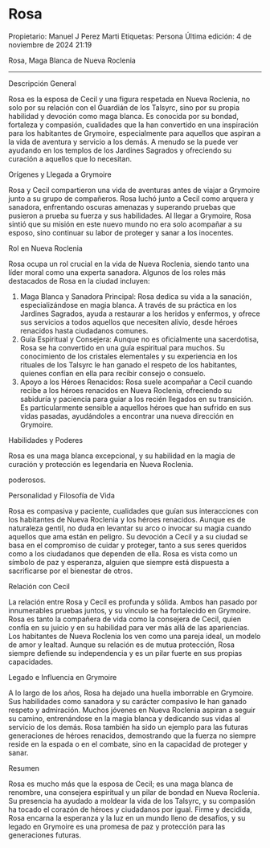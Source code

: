 # Rosa

Propietario: Manuel J Perez Marti
Etiquetas: Persona
Última edición: 4 de noviembre de 2024 21:19

Rosa, Maga Blanca de Nueva Roclenia

---

Descripción General

Rosa es la esposa de Cecil y una figura respetada en Nueva Roclenia, no solo por su relación con el Guardián de los Talsyrc, sino por su propia habilidad y devoción como maga blanca. Es conocida por su bondad, fortaleza y compasión, cualidades que la han convertido en una inspiración para los habitantes de Grymoire, especialmente para aquellos que aspiran a la vida de aventura y servicio a los demás. A menudo se la puede ver ayudando en los templos de los Jardines Sagrados y ofreciendo su curación a aquellos que lo necesitan.

Orígenes y Llegada a Grymoire

Rosa y Cecil compartieron una vida de aventuras antes de viajar a Grymoire junto a su grupo de compañeros. Rosa luchó junto a Cecil como arquera y sanadora, enfrentando oscuras amenazas y superando pruebas que pusieron a prueba su fuerza y sus habilidades. Al llegar a Grymoire, Rosa sintió que su misión en este nuevo mundo no era solo acompañar a su esposo, sino continuar su labor de proteger y sanar a los inocentes.

Rol en Nueva Roclenia

Rosa ocupa un rol crucial en la vida de Nueva Roclenia, siendo tanto una líder moral como una experta sanadora. Algunos de los roles más destacados de Rosa en la ciudad incluyen:

1. Maga Blanca y Sanadora Principal: Rosa dedica su vida a la sanación, especializándose en magia blanca. A través de su práctica en los Jardines Sagrados, ayuda a restaurar a los heridos y enfermos, y ofrece sus servicios a todos aquellos que necesiten alivio, desde héroes renacidos hasta ciudadanos comunes.
2. Guía Espiritual y Consejera: Aunque no es oficialmente una sacerdotisa, Rosa se ha convertido en una guía espiritual para muchos. Su conocimiento de los cristales elementales y su experiencia en los rituales de los Talsyrc le han ganado el respeto de los habitantes, quienes confían en ella para recibir consejo o consuelo.
3. Apoyo a los Héroes Renacidos: Rosa suele acompañar a Cecil cuando recibe a los héroes renacidos en Nueva Roclenia, ofreciendo su sabiduría y paciencia para guiar a los recién llegados en su transición. Es particularmente sensible a aquellos héroes que han sufrido en sus vidas pasadas, ayudándoles a encontrar una nueva dirección en Grymoire.

Habilidades y Poderes

Rosa es una maga blanca excepcional, y su habilidad en la magia de curación y protección es legendaria en Nueva Roclenia.

poderosos.

Personalidad y Filosofía de Vida

Rosa es compasiva y paciente, cualidades que guían sus interacciones con los habitantes de Nueva Roclenia y los héroes renacidos. Aunque es de naturaleza gentil, no duda en levantar su arco o invocar su magia cuando aquellos que ama están en peligro. Su devoción a Cecil y a su ciudad se basa en el compromiso de cuidar y proteger, tanto a sus seres queridos como a los ciudadanos que dependen de ella. Rosa es vista como un símbolo de paz y esperanza, alguien que siempre está dispuesta a sacrificarse por el bienestar de otros.

Relación con Cecil

La relación entre Rosa y Cecil es profunda y sólida. Ambos han pasado por innumerables pruebas juntos, y su vínculo se ha fortalecido en Grymoire. Rosa es tanto la compañera de vida como la consejera de Cecil, quien confía en su juicio y en su habilidad para ver más allá de las apariencias. Los habitantes de Nueva Roclenia los ven como una pareja ideal, un modelo de amor y lealtad. Aunque su relación es de mutua protección, Rosa siempre defiende su independencia y es un pilar fuerte en sus propias capacidades.

Legado e Influencia en Grymoire

A lo largo de los años, Rosa ha dejado una huella imborrable en Grymoire. Sus habilidades como sanadora y su carácter compasivo le han ganado respeto y admiración. Muchos jóvenes en Nueva Roclenia aspiran a seguir su camino, entrenándose en la magia blanca y dedicando sus vidas al servicio de los demás. Rosa también ha sido un ejemplo para las futuras generaciones de héroes renacidos, demostrando que la fuerza no siempre reside en la espada o en el combate, sino en la capacidad de proteger y sanar.

Resumen

Rosa es mucho más que la esposa de Cecil; es una maga blanca de renombre, una consejera espiritual y un pilar de bondad en Nueva Roclenia. Su presencia ha ayudado a moldear la vida de los Talsyrc, y su compasión ha tocado el corazón de héroes y ciudadanos por igual. Firme y decidida, Rosa encarna la esperanza y la luz en un mundo lleno de desafíos, y su legado en Grymoire es una promesa de paz y protección para las generaciones futuras.